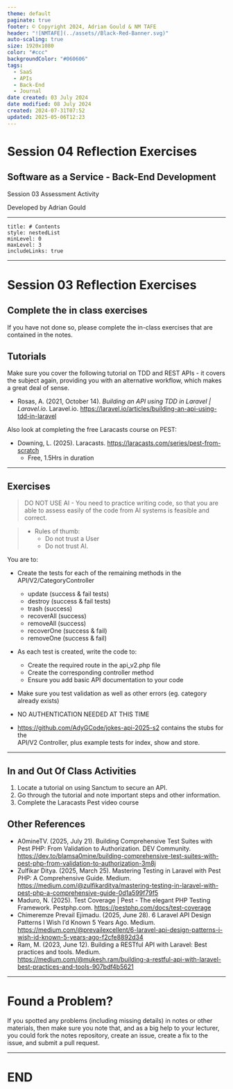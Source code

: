 ```yaml
---
theme: default
paginate: true
footer: © Copyright 2024, Adrian Gould & NM TAFE
header: "![NMTAFE](../assets//Black-Red-Banner.svg)"
auto-scaling: true
size: 1920x1080
color: "#ccc"
backgroundColor: "#060606"
tags:
  - SaaS
  - APIs
  - Back-End
  - Journal
date created: 03 July 2024
date modified: 08 July 2024
created: 2024-07-31T07:52
updated: 2025-05-06T12:23
---
```


# Session 04 Reflection Exercises

## Software as a Service - Back-End Development

Session 03 Assessment Activity 

Developed by Adrian Gould

---

```table-of-contents
title: # Contents
style: nestedList
minLevel: 0
maxLevel: 3
includeLinks: true
```

---

# Session 03 Reflection Exercises 

## Complete the in class exercises

If you have not done so, please complete the in-class exercises that are contained in the notes.

## Tutorials

Make sure you cover the following tutorial on TDD and REST APIs - it covers the subject again, providing you with an alternative workflow, which makes a great deal of sense.

- Rosas, A. (2021, October 14). _Building an API using TDD in Laravel | Laravel.io_. Laravel.io. https://laravel.io/articles/building-an-api-using-tdd-in-laravel

Also look at completing the free Laracasts course on PEST:

- Downing, L. (2025). Laracasts. https://laracasts.com/series/pest-from-scratch
    - Free, 1.5Hrs in duration




---

## Exercises


> DO NOT USE AI - You need to practice writing code, so that you are able
> to assess easily of the code from AI systems is feasible and correct.

> - Rules of thumb: 
>   - Do not trust a User
>   - Do not trust AI.

You are to:

- Create the tests for each of the remaining methods in the API/V2/CategoryController
    - update (success & fail tests)
    - destroy (success & fail tests)
    - trash (success)
    - recoverAll (success)
    - removeAll (success)
    - recoverOne (success & fail)
    - removeOne (success & fail)

- As each test is created, write the code to:
    - Create the required route in the api_v2.php file
    - Create the corresponding controller method
    - Ensure you add basic API documentation to your code

- Make sure you test validation as well as other errors (eg. category already exists)

- NO AUTHENTICATION NEEDED AT THIS TIME
- https://github.com/AdyGCode/jokes-api-2025-s2 contains the stubs for the  
  API/V2 Controller, plus example tests for index, show and store.

---
## In and Out Of Class Activities

1. Locate a tutorial on using Sanctum to secure an API.
2. Go through the tutorial and note important steps and other information.
3. Complete the Laracasts Pest video course


## Other References

- A0mineTV. (2025, July 21). Building Comprehensive Test Suites with Pest PHP: From Validation to Authorization. DEV Community. https://dev.to/blamsa0mine/building-comprehensive-test-suites-with-pest-php-from-validation-to-authorization-3m8j
- Zulfikar Ditya. (2025, March 25). Mastering Testing in Laravel with Pest PHP: A Comprehensive Guide. Medium. https://medium.com/@zulfikarditya/mastering-testing-in-laravel-with-pest-php-a-comprehensive-guide-0d1a599f79f5
- Maduro, N. (2025). Test Coverage | Pest - The elegant PHP Testing Framework. Pestphp.com. https://pestphp.com/docs/test-coverage
- Chimeremze Prevail Ejimadu. (2025, June 28). 6 Laravel API Design Patterns I Wish I’d Known 5 Years Ago. Medium. https://medium.com/@prevailexcellent/6-laravel-api-design-patterns-i-wish-id-known-5-years-ago-f2cfe8892d34
- Ram, M. (2023, June 12). Building a RESTful API with Laravel: Best practices and tools. Medium. https://medium.com/@mukesh.ram/building-a-restful-api-with-laravel-best-practices-and-tools-907bdf4b5621



---
# Found a Problem?
 
If you spotted any problems (including missing details) in notes or other materials, then make sure you note that, and as a big help to your lecturer, you could fork the notes repository, create an issue, create a fix to the issue, and submit a pull request.



---

# END
